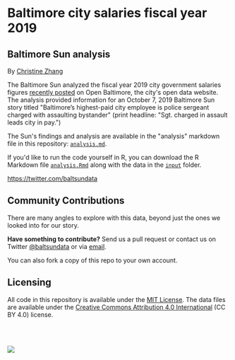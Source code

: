 # Baltimore city salaries fiscal year 2019

## Baltimore Sun analysis

By [Christine Zhang](mailto:czhang@baltsun.com)

The Baltimore Sun analyzed the fiscal year 2019 city government salaries figures [recently posted](https://data.baltimorecity.gov/City-Government/Baltimore-City-Employee-Salaries-FY2019/6xv6-e66h/data) on Open Baltimore, the city's open data website. The analysis provided information for an October 7, 2019 Baltimore Sun story titled "Baltimore’s highest-paid city employee is police sergeant charged with assaulting bystander" (print headline: "Sgt. charged in assault leads city in pay.")

The Sun's findings and analysis are available in the "analysis" markdown file in this repository: [`analysis.md`](https://github.com/baltimore-sun-data/balt-city-salaries-2019/blob/master/analysis.md).

If you'd like to run the code yourself in R, you can download the R Markdown file [`analysis.Rmd`](https://github.com/baltimore-sun-data/balt-city-salaries-2019/blob/master/analysis.Rmd) along with the data in the [`input`](https://github.com/baltimore-sun-data/balt-city-salaries-2019/tree/master/input) folder.

https://twitter.com/baltsundata

## Community Contributions

There are many angles to explore with this data, beyond just the ones we looked into for our story. 

**Have something to contribute?** Send us a pull request or contact us on Twitter [@baltsundata](https://twitter.com/baltsundata) or via [email](mailto:czhang@baltsun.com).

You can also fork a copy of this repo to your own account.

## Licensing

All code in this repository is available under the [MIT License](https://opensource.org/licenses/MIT). The data files are available under the [Creative Commons Attribution 4.0 International](https://creativecommons.org/licenses/by/4.0/) (CC BY 4.0) license.

<br><br>

![](input/pg1.png)